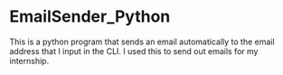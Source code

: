 # EmailSender_Python

This is a python program that sends an email automatically to the email address that I input in the CLI. I used this to send out emails for my internship.
